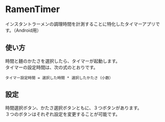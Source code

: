 # RamenTimer
インスタントラーメンの調理時間を計測することに特化したタイマーアプリです。（Android用）

## 使い方
時間と麺のかたさを選択したら、タイマーが起動します。<br>
タイマーの設定時間は、次の式のとおりです。

```
タイマー設定時間 = 選択した時間 * 選択したかたさ（小数）
```

## 設定
時間選択ボタン、かたさ選択ボタンともに、３つボタンがあります。<br>
３つのボタンはそれぞれ設定を変更することが可能です。
